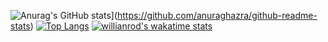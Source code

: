 ![Anurag's GitHub stats](https://github-readme-stats.vercel.app/api?username=Nirdeo&count_private=true&show_icons=true)](https://github.com/anuraghazra/github-readme-stats)
[![Top Langs](https://github-readme-stats.vercel.app/api/top-langs/?username=Nirdeo&layout=compact)](https://github.com/anuraghazra/github-readme-stats)
[![willianrod's wakatime stats](https://github-readme-stats.vercel.app/api/wakatime?username=Nirdeo)](https://github.com/anuraghazra/github-readme-stats)
